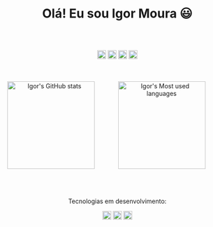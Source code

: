 <h1 align="center">Olá! Eu sou Igor Moura 😃</h1>
<br>
<br>
<p align="center">
    <a href="https://www.instagram.com/igor_moss/"><img height="20px" alt="Insta" src="https://img.shields.io/badge/Instagram-E4405F?style=for-the-badge&logo=instagram&logoColor=white"/></a>
    <a href="https://www.linkedin.com/in/igor-moura-b06605205/"><img height="20px" alt="Linkedin" src="https://img.shields.io/badge/LinkedIn-0077B5?style=for-the-badge&logo=linkedin&logoColor=white"/></a>
    <a href="https://wa.me/11940730755"><img height="20px" alt="Whatsapp" src="https://img.shields.io/badge/WhatsApp-25D366?style=for-the-badge&logo=whatsapp&logoColor=white"/></a>
    <a href="mailto:igormsousa2003@gmail.com"><img height="20px" alt="Gmail" src="https://img.shields.io/badge/Gmail-D14836?style=for-the-badge&logo=gmail&logoColor=white"/></a>
</p>
<br>
<br>
<div display="flex" align="center">
    <img height="200px" align="left"alt="Igor's GitHub stats" src="https://github-readme-stats.vercel.app/api?username=IgorMouraS&show_icons=true&theme=tokyonight">
    <a href="https://github.com/IgorMouraS/github-readme-stats"><img height="200px" alt="Igor's Most used languages" src="https://github-readme-stats.vercel.app/api/top-langs/?username=IgorMouraS&layout=compact"></a>
</div>
<br>
<br>
<br>
<p align="center">Tecnologias em desenvolvimento:</p>
<p style="display: inline_block" align="center">
    <img img height="20px" align="center" alt="HTML5" src="https://img.shields.io/badge/HTML5-E34F26?style=for-the-badge&logo=html5&logoColor=white">
    <img img height="20px" align="center" alt="CSS" src="https://img.shields.io/badge/CSS-239120?&style=for-the-badge&logo=css3&logoColor=white">
    <img img height="20px" align="center" alt="JavaScript" src="https://img.shields.io/badge/JavaScript-F7DF1E?style=for-the-badge&logo=javascript&logoColor=black">
</p>
